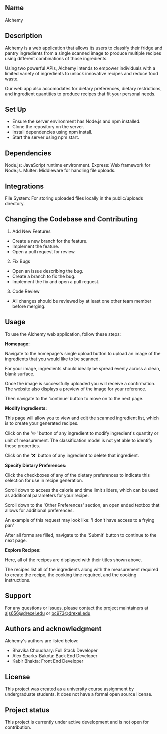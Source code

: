 ## Name
Alchemy

## Description
Alchemy is a web application that allows its users to classify their fridge and pantry ingredients from a single scanned image to produce multiple recipes using different combinations of those ingredients.

Using two powerful APIs, Alchemy intends to empower individuals with a limited variety of ingredients to unlock innovative recipes and reduce food waste.

Our web app also accomodates for dietary preferences, dietary restrictions, and ingredient quantities to produce recipes that fit your personal needs.

## Set Up 
- Ensure the server environment has Node.js and npm installed.
- Clone the repository on the server.
- Install dependencies using npm install.
- Start the server using npm start.

## Dependencies
Node.js: JavaScript runtime environment.
Express: Web framework for Node.js.
Multer: Middleware for handling file uploads.

## Integrations
File System: For storing uploaded files locally in the public/uploads directory.

## Changing the Codebase and Contributing
1. Add New Features
- Create a new branch for the feature.
- Implement the feature.
- Open a pull request for review.

2. Fix Bugs
- Open an issue describing the bug.
- Create a branch to fix the bug.
- Implement the fix and open a pull request.
3. Code Review
- All changes should be reviewed by at least one other team member before merging.

## Usage
To use the Alchemy web application, follow these steps:

**Homepage:**

Navigate to the homepage's single upload button to upload an image of the ingredients that you would like to be scanned.

For your image, ingredients should ideally be spread evenly across a clean, blank surface.

Once the image is successfully uploaded you will receive a confirmation. The website also displays a preview of the image for your reference. 

Then navigate to the ‘continue’ button to move on to the next page.

**Modify Ingredients:**

This page will allow you to view and edit the scanned ingredient list, which is to create your generated recipes.

Click on the '✏️' button of any ingredient to modify ingredient's quantity or unit of measurement. The classification model is not yet able to identify these properties.

Click on the '❌' button of any ingredient to delete that ingredient.

**Specify Dietary Preferences:**

Click the checkboxes of any of the dietary preferences to indicate this selection for use in recipe generation.

Scroll down to access the calorie and time limit sliders, which can be used as additional parameters for your recipe.

Scroll down to the 'Other Preferences' section, an open ended textbox that allows for additional preferences.

An example of this request may look like: 'I don't have access to a frying pan'

After all forms are filled, navigate to the 'Submit' button to continue to the next page.

**Explore Recipes:**

Here, all of the recipes are displayed with their titles shown above. 

The recipes list all of the ingredients along with the measurement required to create the recipe, the cooking time required, and the cooking instructions.

## Support
For any questions or issues, please contact the project maintainers at ajs656@drexel.edu or bc973@drexel.edu

## Authors and acknowledgment
Alchemy's authors are listed below:
- Bhavika Choudhary: Full Stack Developer
- Alex Sparks-Bakota: Back End Developer
- Kabir Bhakta: Front End Developer

## License
This project was created as a university course assignment by undergraduate students. It does not have a formal open source license.

## Project status
This project is currently under active development and is not open for contribution.
